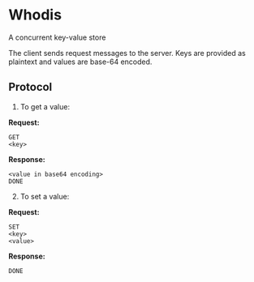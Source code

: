 # Whodis

A concurrent key-value store

The client sends request messages to the server. Keys are provided
as plaintext and values are base-64 encoded.

## Protocol

1. To get a value:

**Request:**

```
GET
<key>
```

**Response:**

```
<value in base64 encoding>
DONE
```

2. To set a value:

**Request:**

```
SET
<key>
<value>
```

**Response:**

```
DONE
```
